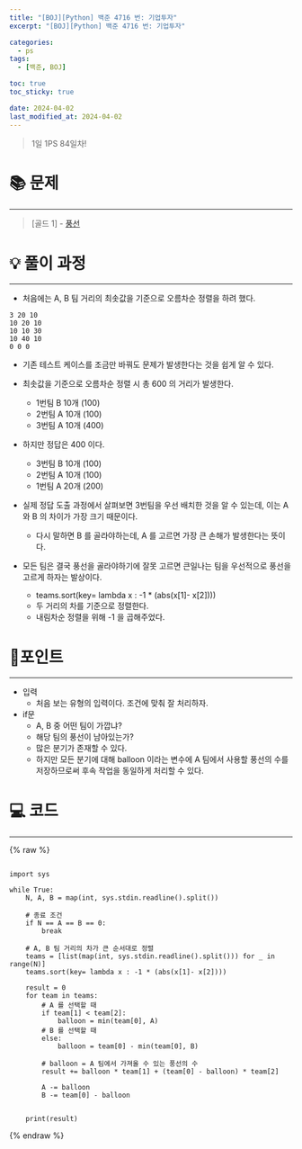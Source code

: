 ```yaml
---
title: "[BOJ][Python] 백준 4716 번: 기업투자"
excerpt: "[BOJ][Python] 백준 4716 번: 기업투자"

categories:
  - ps
tags:
  - [백준, BOJ]

toc: true
toc_sticky: true

date: 2024-04-02
last_modified_at: 2024-04-02
---
```


> 1일 1PS 84일차!

# 📚 문제

---

> [골드 1] -
> [풍선](https://www.acmicpc.net/problem/4716)

# 💡 풀이 과정

---

- 처음에는 A, B 팀 거리의 최솟값을 기준으로 오름차순 정렬을 하려 했다.

```
3 20 10
10 20 10
10 10 30
10 40 10
0 0 0
```
- 기존 테스트 케이스를 조금만 바꿔도 문제가 발생한다는 것을 쉽게 알 수 있다.
- 최솟값을 기준으로 오름차순 정렬 시 총 600 의 거리가 발생한다.
  - 1번팀 B 10개 (100)
  - 2번팀 A 10개 (100)
  - 3번팀 A 10개 (400)
- 하지만 정답은 400 이다. 
  - 3번팀 B 10개 (100)
  - 2번팀 A 10개 (100)
  - 1번팀 A 20개 (200)

- 실제 정답 도출 과정에서 살펴보면 3번팀을 우선 배치한 것을 알 수 있는데, 이는 A 와 B 의 차이가 가장 크기 때문이다.
  - 다시 말하면 B 를 골라야하는데, A 를 고르면 가장 큰 손해가 발생한다는 뜻이다.
- 모든 팀은 결국 풍선을 골라야하기에 잘못 고르면 큰일나는 팀을 우선적으로 풍선을 고르게 하자는 발상이다.
  - teams.sort(key= lambda x : -1 * (abs(x[1]- x[2])))
  - 두 거리의 차를 기준으로 정렬한다.
  - 내림차순 정렬을 위해 -1 을 곱해주었다. 


# 📌포인트

---

- 입력
  - 처음 보는 유형의 입력이다. 조건에 맞춰 잘 처리하자.
- if문
  - A, B 중 어떤 팀이 가깝냐?
  - 해당 팀의 풍선이 남아있는가?
  - 많은 분기가 존재할 수 있다.
  - 하지만 모든 분기에 대해 balloon 이라는 변수에 A 팀에서 사용할 풍선의 수를 저장하므로써 후속 작업을 동일하게 처리할 수 있다. 
  

# 💻 코드

---

{% raw %}

```

import sys

while True:
    N, A, B = map(int, sys.stdin.readline().split())

    # 종료 조건
    if N == A == B == 0:
        break

    # A, B 팀 거리의 차가 큰 순서대로 정렬
    teams = [list(map(int, sys.stdin.readline().split())) for _ in range(N)]
    teams.sort(key= lambda x : -1 * (abs(x[1]- x[2])))

    result = 0
    for team in teams:
        # A 를 선택할 때
        if team[1] < team[2]:
            balloon = min(team[0], A)
        # B 를 선택할 때
        else:
            balloon = team[0] - min(team[0], B)

        # balloon = A 팀에서 가져올 수 있는 풍선의 수
        result += balloon * team[1] + (team[0] - balloon) * team[2]

        A -= balloon
        B -= team[0] - balloon


    print(result)

```

{% endraw %}
